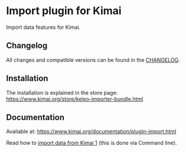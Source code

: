 # Import plugin for Kimai

Import data features for Kimai.

## Changelog

All changes and compatible versions can be found in the [CHANGELOG](CHANGELOG.md).

## Installation

The installation is explained in the store page: https://www.kimai.org/store/keleo-importer-bundle.html

## Documentation

Available at: https://www.kimai.org/documentation/plugin-import.html

Read how to [import data from Kimai 1](https://www.kimai.org/documentation/migration-v1.html) (this is done via Command line).
